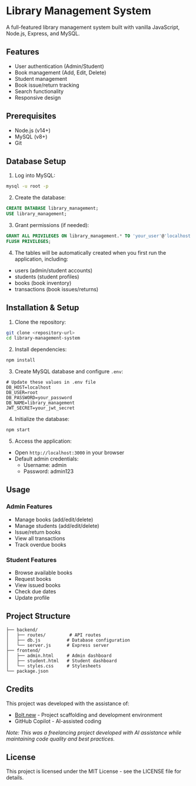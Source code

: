 # Library Management System

A full-featured library management system built with vanilla JavaScript, Node.js, Express, and MySQL.

## Features

- User authentication (Admin/Student)
- Book management (Add, Edit, Delete)
- Student management 
- Book issue/return tracking
- Search functionality
- Responsive design

## Prerequisites

- Node.js (v14+)
- MySQL (v8+)
- Git

## Database Setup

1. Log into MySQL:
```bash
mysql -u root -p
```

2. Create the database:
```sql
CREATE DATABASE library_management;
USE library_management;
```

3. Grant permissions (if needed):
```sql
GRANT ALL PRIVILEGES ON library_management.* TO 'your_user'@'localhost';
FLUSH PRIVILEGES;
```

4. The tables will be automatically created when you first run the application, including:
- users (admin/student accounts)
- students (student profiles)
- books (book inventory)
- transactions (book issues/returns)

## Installation & Setup

1. Clone the repository:
```bash
git clone <repository-url>
cd library-management-system
```

2. Install dependencies:
```bash
npm install
```

3. Create MySQL database and configure `.env`:
```
# Update these values in .env file
DB_HOST=localhost
DB_USER=root
DB_PASSWORD=your_password
DB_NAME=library_management
JWT_SECRET=your_jwt_secret
```

4. Initialize the database:
```bash
npm start
```

5. Access the application:
- Open `http://localhost:3000` in your browser
- Default admin credentials:
    - Username: admin
    - Password: admin123

## Usage

### Admin Features
- Manage books (add/edit/delete)
- Manage students (add/edit/delete)
- Issue/return books
- View all transactions
- Track overdue books

### Student Features
- Browse available books
- Request books
- View issued books
- Check due dates
- Update profile

## Project Structure

```
├── backend/
│   ├── routes/         # API routes
│   ├── db.js          # Database configuration
│   └── server.js      # Express server
├── frontend/
│   ├── admin.html     # Admin dashboard
│   ├── student.html   # Student dashboard
│   └── styles.css     # Stylesheets
└── package.json
```

## Credits

This project was developed with the assistance of:

- [Bolt.new](https://bolt.new) - Project scaffolding and development environment
- GitHub Copilot - AI-assisted coding

*Note: This was a freelancing project developed with AI assistance while maintaining code quality and best practices.*

## License

This project is licensed under the MIT License - see the LICENSE file for details.